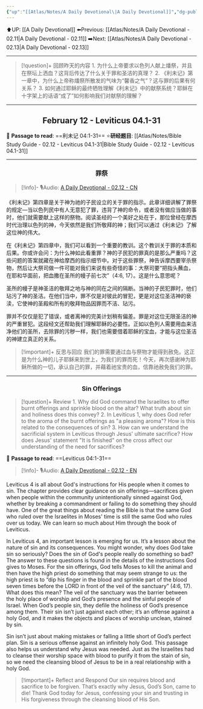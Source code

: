 ```yaml
---
{"up":"[[Atlas/Notes/A Daily Devotional\|A Daily Devotional]]","dg-publish":true,"permalink":"/atlas/notes/a-daily-devotional-02-12/","dgPassFrontmatter":true}
---
```


 ⬆️UP: [[A Daily Devotional]]
⬅️Previous: [[Atlas/Notes/A Daily Devotional - 02.11\|A Daily Devotional - 02.11]]
➡️Next: [[Atlas/Notes/A Daily Devotional - 02.13\|A Daily Devotional - 02.13]]

---

> [!question]+ 回顾昨天的内容
> 1.⁠ ⁠为什么上帝要求以色列人献上燔祭，并且在祭坛上洒血？这背后传达了什么关于罪和圣洁的真理？
> 2.⁠ ⁠《利未记》第一章中，为什么上帝称燔祭所散发的气味为“馨香之气”？这与罪的后果有何关系？
> 3.⁠ ⁠如何通过耶稣的最终牺牲理解《利未记》中的献祭系统？耶稣在十字架上的话语“成了”如何影响我们对献祭的理解？

---
## <center>February 12 - Leviticus 04.1-31</center>

📖 **Passage to read**: ==利未记 04:1-31==
⭐**研经题目**: [[Atlas/Notes/Bible Study Guide - 02.12 - Leviticus 04.1-31\|Bible Study Guide - 02.12 - Leviticus 04.1-31]]

---
### <center>罪祭</center>

> [!info]- 🎙️Audio: [A Daily Devotional - 02.12 - CN]()


《利未记》第四章是关于神为祂的子民设立的关于罪的指示。此章详细讲解了罪祭的规定—当以色列民中有人无意犯了罪，违背了神的命令，或者没有做应当做的事时，他们就需要献上这样的祭物。阅读圣经的一个美好之处在于，那位曾经在摩西时代治理以色列的神，今天依然是我们所敬拜的神；我们可以通过《利未记》了解这位神的伟大。

在《利未记》第四章中，我们可以看到一个重要的教训。这个教训关于罪的本质和后果。你或许会问：为什么神如此看重罪？神的子民犯的罪真的是那么严重吗？这些问题的答案就藏在神给摩西的指示细节中。对于这些罪祭，神告诉摩西要宰杀祭物，然后让大祭司做一件可能对我们来说有些奇怪的事：大祭司要“把指头蘸血，在耶和华面前，把血撒在圣所的幔子前七次”（4:6, 17）。这是什么意思呢？

圣所的幔子是神圣洁的敬拜之地与神的同在之间的隔断。当神的子民犯罪时，他们玷污了神的圣洁。在他们当中，罪不仅是对彼此的冒犯，更是对这位圣洁神的亵渎，它使神的圣殿和所有的敬拜物品因罪而不洁、玷污。

罪并不仅仅是犯了错误，或者离神的完美计划稍有偏差。罪是对这位无限圣洁的神的严重冒犯。这段经文还帮助我们理解耶稣的必要性。正如以色列人需要用血来洁净他们的圣所，去除罪的污秽一样，我们也需要借着耶稣的宝血，才能与这位圣洁的神建立真正的关系。

> [!important]+ 反思与回应
我们的罪需要通过血与祭物才能得到赦免。这正是为什么神的儿子耶稣来到世上，为我们的罪而死！今天，再次感谢神为耶稣所做的一切，承认自己的罪，并藉着祂宝贵的血，信靠祂赦免我们的罪。


---
### <center>Sin Offerings</center>

> [!question]+ Review
> 1.⁠ ⁠Why did God command the Israelites to offer burnt offerings and sprinkle blood on the altar? What truth about sin and holiness does this convey?
> 2.⁠ ⁠In Leviticus 1, why does God refer to the aroma of the burnt offerings as "a pleasing aroma"? How is this related to the consequences of sin?
> 3.⁠ ⁠How can we understand the sacrificial system in Leviticus through Jesus' ultimate sacrifice? How does Jesus' statement "It is finished" on the cross affect our understanding of the need for sacrifices?

📖 **Passage to read**: ==Leviticus 04:1-31==

> [!info]- 🎙️Audio: [A Daily Devotional - 02.12 - EN]()  

Leviticus 4 is all about God's instructions for His people when it comes to sin. The chapter provides clear guidance on sin offerings—sacrifices given when people within the community unintentionally sinned against God, whether by breaking a commandment or failing to do something they should have. One of the great things about reading the Bible is that the same God who ruled over the Israelites in Moses' time is still the same God who rules over us today. We can learn so much about Him through the book of Leviticus.

In Leviticus 4, an important lesson is emerging for us. It’s a lesson about the nature of sin and its consequences. You might wonder, why does God take sin so seriously? Does the sin of God's people really do something so bad? The answer to these questions is found in the details of the instructions God gives to Moses. For the sin offerings, God tells Moses to kill the animal and then have the high priest do something that may seem strange to us: the high priest is to “dip his finger in the blood and sprinkle part of the blood seven times before the LORD in front of the veil of the sanctuary” (4:6, 17). What does this mean?
The veil of the sanctuary was the barrier between the holy place of worship and God’s presence and the sinful people of Israel. When God’s people sin, they defile the holiness of God’s presence among them. Their sin isn’t just against each other; it’s an offense against a holy God, and it makes the objects and places of worship unclean, stained by sin.

Sin isn’t just about making mistakes or falling a little short of God’s perfect plan. Sin is a serious offense against an infinitely holy God. This passage also helps us understand why Jesus was needed. Just as the Israelites had to cleanse their worship space with blood to purify it from the stain of sin, so we need the cleansing blood of Jesus to be in a real relationship with a holy God.

> [!important]+ Reflect and Respond
Our sin requires blood and sacrifice to be forgiven. That’s exactly why Jesus, God’s Son, came to die! Thank God today for Jesus, confessing your sin and trusting in His forgiveness through the cleansing blood of His Son.

























